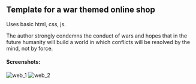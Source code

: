 ## Template for a war themed online shop

Uses basic html, css, js.

The author strongly condemns the conduct of wars and hopes that in the future humanity will build a world in which conflicts will be resolved by the mind, not by force.

#### Screenshots:

![web_1](https://user-images.githubusercontent.com/45764279/218206120-5bfa301c-eb04-4679-8135-b5d8fecf2f38.png)
![web_2](https://user-images.githubusercontent.com/45764279/218206160-853097e0-de60-4e0f-8fc2-8bded3f276e1.png)
